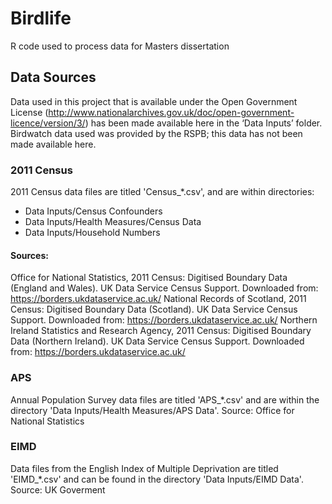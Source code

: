 # Birdlife
R code used to process data for Masters dissertation


## Data Sources
Data used in this project that is available under the Open Government License (http://www.nationalarchives.gov.uk/doc/open-government-licence/version/3/) has been made available here in the ‘Data Inputs’ folder. Birdwatch data used was provided by the RSPB; this data has not been made available here.

### 2011 Census
2011 Census data files are titled 'Census_*.csv', and are within directories:
- Data Inputs/Census Confounders
- Data Inputs/Health Measures/Census Data
- Data Inputs/Household Numbers

#### Sources:
Office for National Statistics, 2011 Census: Digitised Boundary Data (England and Wales). UK Data Service Census Support. Downloaded from: https://borders.ukdataservice.ac.uk/
National Records of Scotland, 2011 Census: Digitised Boundary Data (Scotland). UK Data Service Census Support. Downloaded from: https://borders.ukdataservice.ac.uk/
Northern Ireland Statistics and Research Agency, 2011 Census: Digitised Boundary Data (Northern Ireland). UK Data Service Census Support. Downloaded from: https://borders.ukdataservice.ac.uk/

### APS 
Annual Population Survey data files are titled 'APS_*.csv' and are within the directory 'Data Inputs/Health Measures/APS Data'.
Source: Office for National Statistics

### EIMD
Data files from the English Index of Multiple Deprivation are titled 'EIMD_*.csv' and can be found in the directory 'Data Inputs/EIMD Data'.
Source: UK Goverment
